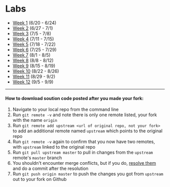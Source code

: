 # Labs

- [Week 1](labs/week1.md) (6/20 - 6/24)
- [Week 2](labs/week2.md) (6/27 - 7/1)
- [Week 3](labs/week3.md) (7/5 - 7/8)
- [Week 4](labs/week4.md) (7/11 - 7/15)
- [Week 5](labs/week5.md) (7/18 - 7/22)
- [Week 6](labs/week6.md) (7/25 - 7/29)
- [Week 7](labs/week7.md) (8/1 - 8/5)
- [Week 8](labs/week8.md) (8/8 - 8/12)
- [Week 9](labs/week9.md) (8/15 - 8/19)
- [Week 10](labs/week10.md) (8/22 - 8/26)
- [Week 11](labs/week11.md) (8/29 - 9/2)
- [Week 12](labs/week12.md) (9/5 - 9/9)


---

#### How to download soution code posted after you made your fork:

1. Navigate to your local repo from the command line
1. Run `git remote -v` and note there is only one remote listed, your fork with the name `origin`
1. Run `git remote add upstream <url of original repo, not your fork>` to add an additional remote named `upstream` which points to the original repo
1. Run `git remote -v` again to confirm that you now have two remotes, with `upstream` linked to the original repo
1. Run `git pull upstream master` to pull in changes from the `upstream` remote's `master` branch
1. You shouldn't encounter merge conflicts, but if you do, [resolve them](https://help.github.com/articles/resolving-a-merge-conflict-from-the-command-line/) and do a commit after the resolution
1. Run `git push origin master` to push the changes you got from	`upstream` out to your fork on Github

